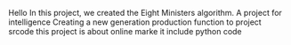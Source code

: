 Hello
In this project, we created the Eight Ministers algorithm.
A project for intelligence
Creating a new generation production function to project srcode
this project is about online marke it include python code 
